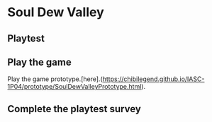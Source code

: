 # Soul Dew Valley
## Playtest

## Play the game

Play the game prototype.[here].(https://chibilegend.github.io/IASC-1P04/prototype/SoulDewValleyPrototype.html).

## Complete the playtest survey

